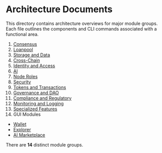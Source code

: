 # Architecture Documents

This directory contains architecture overviews for major module groups. Each file outlines the components and CLI commands associated with a functional area.

1. [Consensus](consensus_architecture.md)
2. [Loanpool](loanpool_architecture.md)
3. [Storage and Data](storage_architecture.md)
4. [Cross-Chain](cross_chain_architecture.md)
5. [Identity and Access](identity_access_architecture.md)
6. [AI](ai_architecture.md)
7. [Node Roles](node_roles_architecture.md)
8. [Security](security_architecture.md)
9. [Tokens and Transactions](tokens_transactions_architecture.md)
10. [Governance and DAO](governance_architecture.md)
11. [Compliance and Regulatory](compliance_architecture.md)
12. [Monitoring and Logging](monitoring_logging_architecture.md)
13. [Specialized Features](specialized_architecture.md)
14. GUI Modules
   - [Wallet](wallet_architecture.md)
   - [Explorer](explorer_architecture.md)
   - [AI Marketplace](ai_marketplace_architecture.md)

There are **14** distinct module groups.
